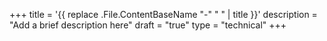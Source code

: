 +++
title = '{{ replace .File.ContentBaseName "-" " " | title }}'
description = "Add a brief description here"
draft = "true"
type = "technical"
+++

 
